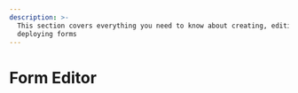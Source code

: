 ```yaml
---
description: >-
  This section covers everything you need to know about creating, editing and
  deploying forms
---
```


# Form Editor


